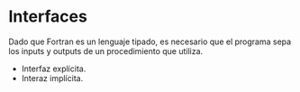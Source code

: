 # Interfaces
Dado que Fortran es un lenguaje tipado, es necesario que
el programa sepa los inputs y outputs de un procedimiento
que utiliza.

- Interfaz explícita.
- Interaz implícita.
